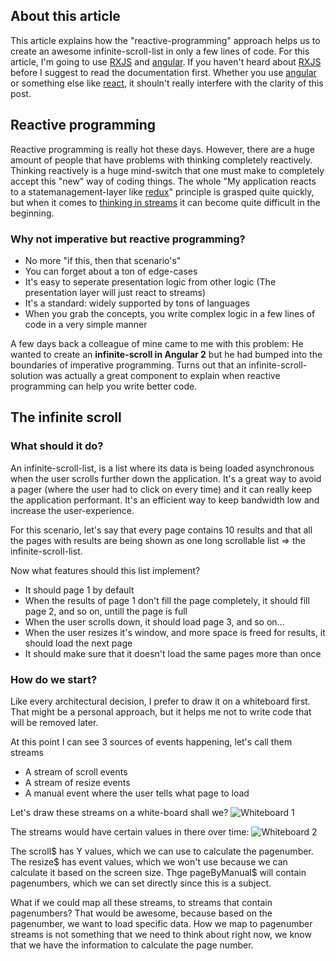 ## About this article
This article explains how the "reactive-programming" approach helps us to create an awesome infinite-scroll-list in only a few lines of code. For this article, I'm going to use [RXJS](http://reactivex.io/rxjs/) and [angular](http://angular.io). If you haven't heard about [RXJS](http://reactivex.io/rxjs/) before I suggest to read the documentation first. Whether you use [angular](http://angular.io) or something else like [react](https://facebook.github.io/react/), it shouln't really interfere with the clarity of this post.

## Reactive programming
Reactive programming is really hot these days. However, there are a huge amount of people that have problems with thinking completely reactively. Thinking reactively is a huge mind-switch that one must make to completely accept this "new" way of coding things. The whole "My application reacts to a statemanagement-layer like [redux](http://redux.js.org/)" principle is grasped quite quickly, but when it comes to [thinking in streams](http://freecontent.manning.com/reactive-fundamentals-thinking-in-streams/) it can become quite difficult in the beginning. 

### Why not imperative but reactive programming?
<ul>
<li>No more "if this, then that scenario's"</li>
<li>You can forget about a ton of edge-cases</li>
<li>It's easy to seperate presentation logic from other logic (The presentation layer will just react to streams)</li>
<li>It's a standard: widely supported by tons of languages</li>
<li>When you grab the concepts, you write complex logic in a few lines of code in a very simple manner </li>
</ul>

A few days back a colleague of mine came to me with this problem: He wanted to create an **infinite-scroll in Angular 2** but he had bumped into the  boundaries of imperative programming. Turns out that an infinite-scroll-solution was actually a great component to explain when reactive programming can help you write better code.



## The infinite scroll

### What should it do?
An infinite-scroll-list, is a list where its data is being loaded asynchronous when the user scrolls further down the application. It's a great way to avoid a pager (where the user had to click on every time) and it can really keep the application performant. It's an efficient way to keep bandwidth low and increase the user-experience.

For this scenario, let's say that every page contains 10 results and that all the pages with results are being shown as one long scrollable list => the infinite-scroll-list.

Now what features should this list implement?
<ul>
<li>It should page 1 by default</li>
<li>When the results of page 1 don't fill the page completely, it should fill page 2, and so on, untill the page is full</li>
<li>When the user scrolls down, it should load page 3, and so on...</li>
<li>When the user resizes it's window, and more space is freed for results, it should load the next page</li>
<li>It should  make sure that it doesn't load the same pages more than once</li>
</ul>

### How do we start?
Like every architectural decision, I prefer to draw it on a whiteboard first. That might be a personal approach, but it helps me not to write code that will be removed later. 

At this point I can see 3 sources of events happening, let's call them streams
<ul>
<li>A stream of scroll events</li>
<li>A stream of resize events</li>
<li>A manual event where the user tells what page to load</li>
</ul>

Let's draw these streams on a white-board shall we?
![Whiteboard 1](https://raw.githubusercontent.com/brechtbilliet/brechtbilliet.github.io/master/_posts/infinite-scroll/whiteboard1.png)

The streams would have certain values in there over time:
![Whiteboard 2](https://raw.githubusercontent.com/brechtbilliet/brechtbilliet.github.io/master/_posts/infinite-scroll/whiteboard2.png)

The scroll$ has Y values, which we can use to calculate the pagenumber. The resize$ has event values, which we won't use because we can calculate it based on the screen size.
Thge pageByManual$ will contain pagenumbers, which we can set directly since this is a subject.


What if we could map all these streams, to streams that contain pagenumbers? That would be awesome, because based on the pagenumber, we want to load specific data. How we map to pagenumber streams is not something that we need to think about right now, we know that we have the information to calculate the page number.
